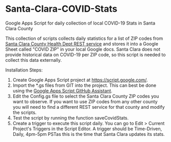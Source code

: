 # Santa-Clara-COVID-Stats
Google Apps Script for daily collection of local COVID-19 Stats in Santa Clara County

This collection of scripts collects daily statistics for a list of ZIP codes from [Santa Clara County Health Dept REST service](https://data.sccgov.org/browse?category=COVID-19) and stores it into a Google Sheet called "COVID ZIP" in your local Google docs. Santa Clara does not provide historical data on COVID-19 per ZIP code, so this script is needed to collect this data externally.

Installation Steps:
1. Create Google Apps Script project at https://script.google.com/.
2. Import the \*.gs files from GIT into the project. This can best be done using the [Google Apps Script GitHub Assistant](https://chrome.google.com/webstore/detail/google-apps-script-github/lfjcgcmkmjjlieihflfhjopckgpelofo?hl=en).
3. Edit the Config.gs file to select the Santa Clara County ZIP codes you want to observe. If you want to use ZIP codes from any other county you will need to find a different REST service for that county and modify the scripts.
4. Test the script by running the function saveCovidStats.
5. Create a trigger to execute this script daily. You can go to Edit > Current Project's Triggers in the Script Editor. A trigger should be Time-Driven, Daily, 4pm-5pm PSTas this is the time that Santa Clara updates its stats. 
